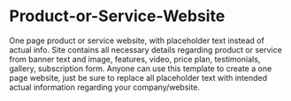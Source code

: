 # Product-or-Service-Website
One page product or service  website, with placeholder text instead of actual info. 
Site contains all necessary details regarding product or service from banner text and image, features, video, price plan, testimonials, gallery, subscription form.
Anyone can use this template to create a one page website, just be sure to replace all placeholder text with intended actual information regarding your company/website.
